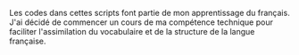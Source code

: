 Les codes dans cettes scripts font partie de mon apprentissage du français.
J'ai décidé de commencer un cours  de ma compétence technique pour faciliter
l'assimilation du vocabulaire et de la structure de la langue française.

